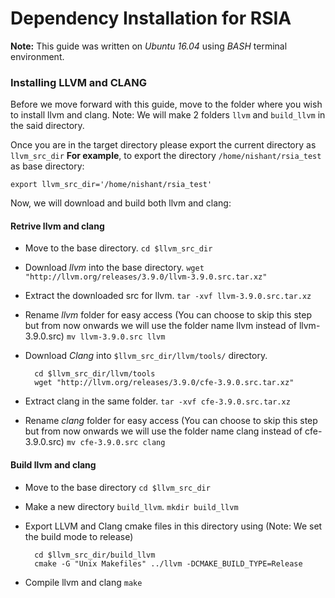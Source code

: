 # Dependency Installation for RSIA

**Note:** This guide was written on *Ubuntu 16.04* using *BASH* terminal environment. 

### Installing LLVM and CLANG

Before we move forward with this guide, move to the folder where you wish to install llvm and clang. Note: We will make 2 folders `llvm` and `build_llvm` in the said directory. 

Once you are in the target directory please export the current directory as `llvm_src_dir` 
**For example**, to export the directory `/home/nishant/rsia_test` as base directory:

    export llvm_src_dir='/home/nishant/rsia_test'

Now, we will download and build both llvm and clang: 

#### Retrive llvm and clang

* Move to the base directory.
`cd $llvm_src_dir`
* Download *llvm* into the base directory.
`wget "http://llvm.org/releases/3.9.0/llvm-3.9.0.src.tar.xz"`
* Extract the downloaded src for llvm. 
`tar -xvf llvm-3.9.0.src.tar.xz`
* Rename *llvm* folder for easy access (You can choose to skip this step but from now onwards we will use the folder name llvm instead of llvm-3.9.0.src)
`mv llvm-3.9.0.src llvm`
* Download *Clang* into `$llvm_src_dir/llvm/tools/` directory.

        cd $llvm_src_dir/llvm/tools
        wget "http://llvm.org/releases/3.9.0/cfe-3.9.0.src.tar.xz" 

* Extract clang in the same folder.
`tar -xvf cfe-3.9.0.src.tar.xz`
* Rename *clang* folder for easy access (You can choose to skip this step but from now onwards we will use the folder name clang instead of cfe-3.9.0.src)
`mv cfe-3.9.0.src clang`

#### Build llvm and clang

* Move to the base directory
`cd $llvm_src_dir`
* Make a new directory `build_llvm`.
`mkdir build_llvm`
* Export LLVM and Clang cmake files in this directory using (Note: We set the build mode to release)
        
        cd $llvm_src_dir/build_llvm
        cmake -G "Unix Makefiles" ../llvm -DCMAKE_BUILD_TYPE=Release

* Compile llvm and clang
`make`

